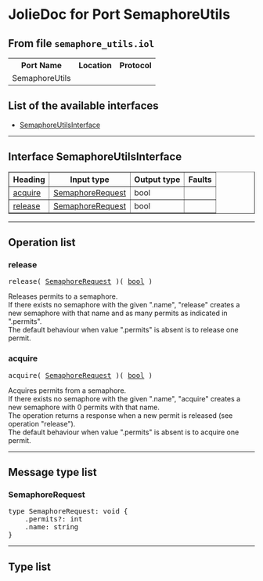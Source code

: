 <html>
<head></head><body>
<h1>JolieDoc for Port SemaphoreUtils</h1>
<h2>From file <code>semaphore_utils.iol</code></h2>
<table>
<tr>
<th>Port Name</th>
<th>Location</th>
<th>Protocol</th>
</tr>
<tr>
<td>SemaphoreUtils</td>
<td></td>
<td></td>
</tr>
</table>
<h2>List of the available interfaces</h2>
<ul>
<li><a href="#SemaphoreUtilsInterface">SemaphoreUtilsInterface </a>
</ul>
<hr>
<h2 id=SemaphoreUtilsInterface>Interface SemaphoreUtilsInterface</h2>
<a name="SemaphoreUtilsInterface"></a>
<table border="1">
<tr>
<th>Heading</th>
<th>Input type</th>
<th>Output type</th>
<th>Faults</th>
</tr>
<tr>
<td><a href="#acquire">acquire</a></td>
<td><a href="#SemaphoreRequest">SemaphoreRequest</a><br /></td>
<td>bool<br /></td>
<td>
</td>
</tr>
<tr>
<td><a href="#release">release</a></td>
<td><a href="#SemaphoreRequest">SemaphoreRequest</a><br /></td>
<td>bool<br /></td>
<td>
</td>
</tr>
</table>
<hr>
<h2>Operation list</h2>
<div class="operation-title"><a name="release"></a><h3 id="release">release</h3></div>
<pre>release( <a href="#SemaphoreRequest">SemaphoreRequest</a> )( <a href="#bool">bool</a> )
</pre>
<span class="opdoc"><p>Releases permits to a semaphore.<br>	 If there exists no semaphore with the given ".name", "release" creates a<br>	 new semaphore with that name and as many permits as indicated in ".permits".<br>	 The default behaviour when value ".permits" is absent is to release one permit.</p></span>
<div class="operation-title"><a name="acquire"></a><h3 id="acquire">acquire</h3></div>
<pre>acquire( <a href="#SemaphoreRequest">SemaphoreRequest</a> )( <a href="#bool">bool</a> )
</pre>
<span class="opdoc"><p>Acquires permits from a semaphore.<br>	  If there exists no semaphore with the given ".name", "acquire" creates a <br>	  new semaphore with 0 permits with that name.<br>	  The operation returns a response when a new permit is released (see operation "release").<br>	  The default behaviour when value ".permits" is absent is to acquire one permit.</p></span>
<hr>
<h2>Message type list</h2>
<a name="SemaphoreRequest"></a><h3 id="SemaphoreRequest">SemaphoreRequest</h3>
<pre lang="jolie">type SemaphoreRequest: void { 
    .permits?: int
    .name: string
}</pre>
<hr>
<h2>Type list</h2>
</body>
</html>
